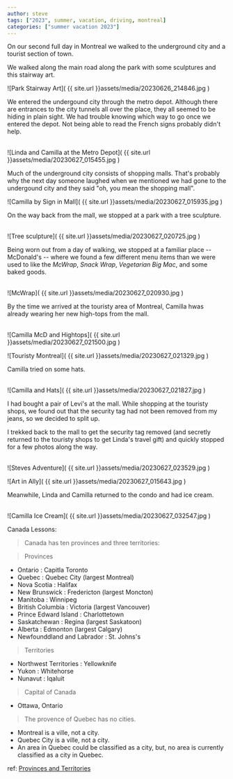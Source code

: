 ```yaml
---
author: steve
tags: ["2023", summer, vacation, driving, montreal]
categories: ["summer vacation 2023"]
---
```

On our second full day in Montreal we walked to the underground city and a tourist section of town.  

We walked along the main road along the park with some sculptures and this stairway art.
<br/>

![Park Stairway Art]( {{ site.url }}assets/media/20230626_214846.jpg )
<br/>

We entered the undergound city through the metro depot.  Although there are entrances to the city tunnels all over the place, they all seemed to be hiding in plain sight.  We had trouble knowing which way to go once we entered the depot.  Not being able to read the French signs probably didn't help.  
<br/>

![Linda and Camilla at the Metro Depot]( {{ site.url }}assets/media/20230627_015455.jpg )
<br/>

Much of the underground city consists of shopping malls.  That's probably why the next day someone laughed when we mentioned we had gone to the undergound city and they said "oh, you mean the shopping mall".
<br/>

![Camilla by Sign in Mall]( {{ site.url }}assets/media/20230627_015935.jpg )
<br/>

On the way back from the mall, we stopped at a park with a tree sculpture.  
<br/>

![Tree sculpture]( {{ site.url }}assets/media/20230627_020725.jpg )
<br/>

Being worn out from a day of walking, we stopped at a familiar place -- McDonald's -- where we found a few different menu items than we were used to like the *McWrap*, *Snack Wrap*, *Vegetarian Big Mac*, and some baked goods.  
<br/>

![McWrap]( {{ site.url }}assets/media/20230627_020930.jpg )
<br/>

By the time we arrived at the touristy area of Montreal, Camilla hwas already wearing her new high-tops from the mall.  
<br/>

![Camilla McD and Hightops]( {{ site.url }}assets/media/20230627_021500.jpg )
<br/>

![Touristy Montreal]( {{ site.url }}assets/media/20230627_021329.jpg )
<br/>

Camilla tried on some hats.  
<br/>

![Camilla and Hats]( {{ site.url }}assets/media/20230627_021827.jpg )
<br/>

I had bought a pair of Levi's at the mall. While shopping at the touristy shops, we found out that the security tag had not been removed from my jeans, so we decided to split up.

I trekked back to the mall to get the security tag removed (and secretly returned to the touristy shops to get Linda's travel gift) and quickly stopped for a few photos along the way.  
<br/>

![Steves Adventure]( {{ site.url }}assets/media/20230627_023529.jpg )
<br/>

![Art in Ally]( {{ site.url }}assets/media/20230627_015643.jpg )
<br/>

Meanwhile, Linda and Camilla returned to the condo and had ice cream.  
<br/>

![Camilla Ice Cream]( {{ site.url }}assets/media/20230627_032547.jpg )
<br/>

Canada Lessons:

> Canada has ten provinces and three territories:

> Provinces

- Ontario : Capitla Toronto
- Quebec : Quebec City (largest Montreal)
- Nova Scotia : Halifax
- New Brunswick : Fredericton (largest Moncton)
- Manitoba : Winnipeg
- British Columbia : Victoria (largest Vancouver)
- Prince Edward Island : Charlottetown
- Saskatchewan : Regina (largest Saskatoon)
- Alberta : Edmonton (largest Calgary)
- Newfounddland and Labrador : St. Johns's

> Territories

- Northwest Territories : Yellowknife
- Yukon : Whitehorse
- Nunavut : Iqaluit

> Capital of Canada

- Ottawa, Ontario

> The provence of Quebec has no cities.

- Montreal is a ville, not a city.
- Quebec City is a ville, not a city.
- An area in Quebec could be classified as a city, but, no area is currently classified as a city in Quebec.  


ref: [Provinces and Territories](https://en.wikipedia.org/wiki/Provinces_and_territories_of_Canada)

